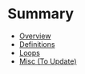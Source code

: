 # Summary

- [Overview](./overview.md)
- [Definitions](./definitions.md)
- [Loops](./loops.md)
- [Misc (To Update)](./misc.md)
